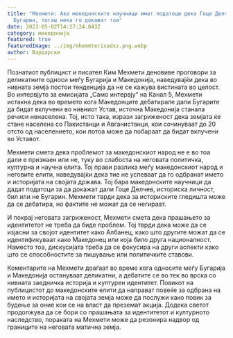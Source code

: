```yaml
---
title: "Мехмети: Ако македонските научници имат податоци дека Гоце Делчев не бил
  Бугарин, тогаш нека го докажат тоа"
date: 2023-05-02T14:27:24.043Z
category: македонија
featured: true
featuredImage: ../img/mhemmterisadxz.png.webp
author: Вардарски
---
```


Познатиот публицист и писател Ким Мехмети деновиве проговори за деликатните односи меѓу Бугарија и Македонија, наведувајќи дека во нивната земја постои тенденција да не се кажува вистината во целост. Во интервјуто за емисијата „Само интервју“ на Канал 5, Мехмети истакна дека во времето кога Македонците дебатирале дали Бугарите да бидат вклучени во нивниот Устав, источна Македонија станала речиси ненаселена. Тој, исто така, изрази загриженост дека земјата ќе стане населена со Пакистанци и Авганистанци, кои сочинуваат до 20 отсто од населението, кои потоа може да побараат да бидат вклучени во Уставот.

Мехмети смета дека проблемот за македонскиот народ не е во тоа дали е признаен или не, туку во слабоста на неговата политичка, културна и научна елита. Тој прави разлика меѓу македонскиот народ и неговите елити, наведувајќи дека тие не успеваат да го одбранат името и историјата на својата држава. Тој бара македонските научници да дадат податоци за да докажат дали Гоце Делчев, историска личност, бил или не Бугарин. Мехмети тврди дека за историските гледишта може да се дебатира, но фактите не можат да се негираат.

И покрај неговата загриженост, Мехмети смета дека прашањето за идентитетот не треба да биде проблем. Тој тврди дека може да се изјасни за својот идентитет како Албанец, како што другите можат да се идентификуваат како Македонец или која било друга националност. Наместо тоа, дискусијата треба да се фокусира на други аспекти како што се способностите за пишување или политичките ставови.

Коментарите на Мехмети доаѓаат во време кога односите меѓу Бугарија и Македонија остануваат деликатни, а дебатите се во тек во врска со нивната заедничка историја и културен идентитет. Повикот на публицистот до македонските елити да направат повеќе за одбрана на името и историјата на својата земја може да послужи како повик за будење за оние кои се на власт да преземат акција. Додека светот продолжува да се бори со прашањата за идентитетот и културното наследство, пораката на Мехмети може да резонира надвор од границите на неговата матична земја.
